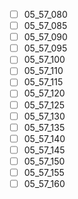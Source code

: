 - [ ] 05_57_080
- [ ] 05_57_085
- [ ] 05_57_090
- [ ] 05_57_095 
- [ ] 05_57_100
- [ ] 05_57_110
- [ ] 05_57_115
- [ ] 05_57_120
- [ ] 05_57_125
- [ ] 05_57_130
- [ ] 05_57_135
- [ ] 05_57_140
- [ ] 05_57_145
- [ ] 05_57_150
- [ ] 05_57_155
- [ ] 05_57_160